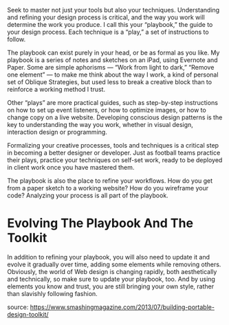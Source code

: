 Seek to master not just your tools but also your techniques. Understanding and refining your design process is critical, and the way you work will determine the work you produce. I call this your “playbook,” the guide to your design process. Each technique is a “play,” a set of instructions to follow.

The playbook can exist purely in your head, or be as formal as you like. My playbook is a series of notes and sketches on an iPad, using Evernote and Paper. Some are simple aphorisms — “Work from light to dark,” “Remove one element” — to make me think about the way I work, a kind of personal set of Oblique Strategies, but used less to break a creative block than to reinforce a working method I trust.

Other “plays” are more practical guides, such as step-by-step instructions on how to set up event listeners, or how to optimize images, or how to change copy on a live website. Developing conscious design patterns is the key to understanding the way you work, whether in visual design, interaction design or programming.

Formalizing your creative processes, tools and techniques is a critical step in becoming a better designer or developer. Just as football teams practice their plays, practice your techniques on self-set work, ready to be deployed in client work once you have mastered them.

The playbook is also the place to refine your workflows. How do you get from a paper sketch to a working website? How do you wireframe your code? Analyzing your process is all part of the playbook.

# Evolving The Playbook And The Toolkit #

In addition to refining your playbook, you will also need to update it and evolve it gradually over time, adding some elements while removing others. Obviously, the world of Web design is changing rapidly, both aesthetically and technically, so make sure to update your playbook, too. And by using elements you know and trust, you are still bringing your own style, rather than slavishly following fashion.

source: https://www.smashingmagazine.com/2013/07/building-portable-design-toolkit/
